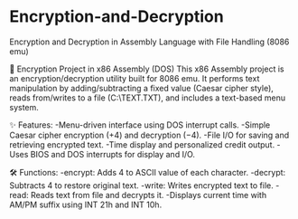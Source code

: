 # Encryption-and-Decryption
Encryption and Decryption in Assembly Language with File Handling (8086 emu)

🔐 Encryption Project in x86 Assembly (DOS)
This x86 Assembly project is an encryption/decryption utility built for 8086 emu. It performs text manipulation by adding/subtracting a fixed value (Caesar cipher style), reads from/writes to a file (C:\TEXT.TXT), and includes a text-based menu system.

✨ Features:
-Menu-driven interface using DOS interrupt calls.
-Simple Caesar cipher encryption (+4) and decryption (−4).
-File I/O for saving and retrieving encrypted text.
-Time display and personalized credit output.
-Uses BIOS and DOS interrupts for display and I/O.

🛠️ Functions:
-encrypt: Adds 4 to ASCII value of each character.
-decrypt: Subtracts 4 to restore original text.
-write: Writes encrypted text to file.
-read: Reads text from file and decrypts it.
-Displays current time with AM/PM suffix using INT 21h and INT 10h.
